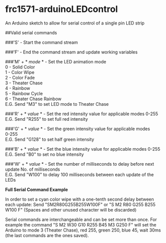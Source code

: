 # frc1571-arduinoLEDcontrol
An Arduino sketch to allow for serial control of a single pin LED strip

##Valid serial commands

###'S' - Start the command stream

###'F' - End the command stream and update working variables

###'M' + * *mode* * - Set the LED animation mode<br />
  0 - Solid Color<br />
  1 - Color Wipe<br />
  2 - Color Fade<br />
  3 - Theater Chase<br />
  4 - Rainbow<br />
  5 - Rainbow Cycle<br />
  6 - Theater Chase Rainbow<br />
  E.G. Send "M3" to set LED mode to Theater Chase
  
###'R' + * *value* * - Set the red intensity value for applicable modes
	0-255<br />
	E.G. Send "R255" to set full red intensity
  
###'G' + * *value* * - Set the green intensity value for applicable modes<br />
  0-255<br />
  E.G. Send "G128" to set half green intensity
  
###'B' + * *value* * - Set the blue intensity value for applicable modes
  0-255
  E.G. Send "B0" to set no blue intensity
  
###'W' + * *value* * - Set the number of milliseconds to delay before next update
  No. of milliseconds<br />
  E.G. Send "W100" to delay 100 milliseconds between each update of the LEDs
  
**Full Serial Command Example**

  In order to set a cyan color wipe with a one-tenth second delay between each update:
  Send "SM2R80G255B255W100F" or "S M2 R80 G255 B255 W100 F" (Spaces and other unused character will be discarded)
  
  Serial commands are interchangeable and can be set more than once. For example the command "S M2 W30 G10 R255 B45 M3 G250 F" will set   the Arduino to mode 3 (Theater Chase), red 255, green 250, blue 45, wait 30ms (the last commands are the ones saved).
